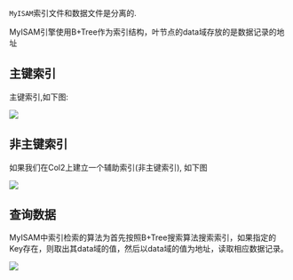 `MyISAM`索引文件和数据文件是分离的.

MyISAM引擎使用B+Tree作为索引结构，叶节点的data域存放的是数据记录的地址

## 主键索引

主键索引,如下图:

![](https://youpaiyun.zongqilive.cn/image/006tNc79ly1fzr3ihmy9jj31020s4q6n.jpg)



## 非主键索引

如果我们在Col2上建立一个辅助索引(非主键索引), 如下图 

![](https://youpaiyun.zongqilive.cn/image/006tKfTcly1g0g46kiepej30ii0es74k.jpg)



## 查询数据

MyISAM中索引检索的算法为首先按照B+Tree搜索算法搜索索引，如果指定的Key存在，则取出其data域的值，然后以data域的值为地址，读取相应数据记录。

![](https://youpaiyun.zongqilive.cn/image/006tKfTcly1g0g4xq7do8j30810atgml.jpg)



